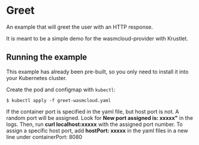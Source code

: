# Greet

An example that will greet the user with an HTTP response.

It is meant to be a simple demo for the wasmcloud-provider with Krustlet.

## Running the example

This example has already been pre-built, so you only need to install it into
your Kubernetes cluster.

Create the pod and configmap with `kubectl`:

```shell
$ kubectl apply -f greet-wasmcloud.yaml
```

If the container port is specified in the yaml file, but host port is not. A
random port will be assigned. Look for **New port assigned is: xxxxx"** in the
logs. Then, run **curl localhost:xxxxx** with the assigned port number. To
assign a specific host port, add **hostPort: xxxxx** in the yaml files in a new
line under containerPort: 8080
